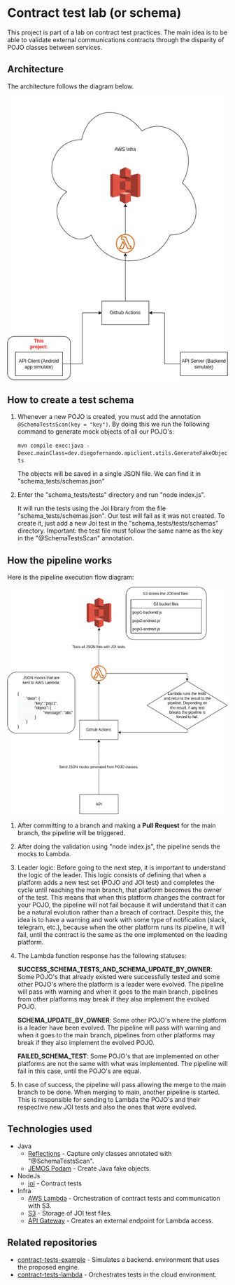 # Contract test lab (or schema)

This project is part of a lab on contract test practices. The main idea is to be able to validate external communications contracts through the disparity of POJO classes between services.

## Architecture

The architecture follows the diagram below.

![Architecture](docs/architecture.png)

## How to create a test schema

1. Whenever a new POJO is created, you must add the annotation `@SchemaTestsScan(key = "key")`. By doing this we run the following command to generate mock objects of all our POJO's:

   `mvn compile exec:java -Dexec.mainClass=dev.diegofernando.apiclient.utils.GenerateFakeObjects`

   The objects will be saved in a single JSON file. We can find it in "schema_tests/schemas.json"

2. Enter the "schema_tests/tests" directory and run "node index.js".

   It will run the tests using the Joi library from the file "schema_tests/schemas.json". Our test will fail as it was not created. To create it, just add a new Joi test in the "schema_tests/tests/schemas" directory. Important: the test file must follow the same name as the key in the "@SchemaTestsScan" annotation.


## How the pipeline works

Here is the pipeline execution flow diagram:

![Pull request flow](docs/pull.png "Pull request flow")

1. After committing to a branch and making a **Pull Request** for the main branch, the pipeline will be triggered.
2. After doing the validation using "node index.js", the pipeline sends the mocks to Lambda.
3. Leader logic:
   Before going to the next step, it is important to understand the logic of the leader. This logic consists of defining that when a platform adds a new test set (POJO and JOI test) and completes the cycle until reaching the main branch, that platform becomes the owner of the test. This means that when this platform changes the contract for your POJO, the pipeline will not fail because it will understand that it can be a natural evolution rather than a breach of contract. Despite this, the idea is to have a warning and work with some type of notification (slack, telegram, etc.), because when the other platform runs its pipeline, it will fail, until the contract is the same as the one implemented on the leading platform.
4. The Lambda function response has the following statuses:

   **SUCCESS_SCHEMA_TESTS_AND_SCHEMA_UPDATE_BY_OWNER**: Some POJO's that already existed were successfully tested and some other POJO's where the platform is a leader were evolved. The pipeline will pass with warning and when it goes to the main branch, pipelines from other platforms may break if they also implement the evolved POJO.

   **SCHEMA_UPDATE_BY_OWNER**: Some other POJO's where the platform is a leader have been evolved. The pipeline will
   pass with warning and when it goes to the main branch, pipelines from other platforms may break if they also implement the evolved POJO.

   **FAILED_SCHEMA_TEST**: Some POJO's that are implemented on other platforms are not the same with what was
   implemented. The pipeline will fail in this case, until the POJO's are equal.

5. In case of success, the pipeline will pass allowing the merge to the main branch to be done. When merging to main, another pipeline is started. This is responsible for sending to Lambda the POJO's and their respective new JOI tests and also the ones that were evolved.

## Technologies used

- Java
    - [Reflections](https://github.com/ronmamo/reflections) - Capture only classes annotated with "@SchemaTestsScan".
    - [JEMOS Podam](https://mtedone.github.io/podam/) - Create Java fake objects.
- NodeJs
    - [joi](https://joi.dev/api) - Contract tests
- Infra
    - [AWS Lambda](https://aws.amazon.com/pt/lambda/) - Orchestration of contract tests and communication with S3.
    - [S3](https://aws.amazon.com/pt/s3/) - Storage of JOI test files.
    - [API Gateway](https://aws.amazon.com/pt/api-gateway/) - Creates an external endpoint for Lambda access.

## Related repositories

- [contract-tests-example](https://github.com/diegofsousa/contract-tests-example) - Simulates a backend.
  environment that uses the proposed engine.
- [contract-tests-lambda](https://github.com/diegofsousa/contract-tests-lambda) - Orchestrates tests in the cloud environment.
